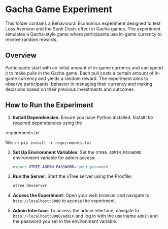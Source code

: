 # Gacha Game Experiment

This folder contains a Behavioural Economics experiment designed to test Loss Aversion and the Sunk Costs effect in Gacha games. The experiment simulates a Gacha-style game where participants use in-game currency to receive random rewards.

## Overview

Participants start with an initial amount of in-game currency and can spend it to make pulls in the Gacha game. Each pull costs a certain amount of in-game currency and yields a random reward. The experiment aims to observe participants' behavior in managing their currency and making decisions based on their previous investments and outcomes.

## How to Run the Experiment

1. **Install Dependencies**: Ensure you have Python installed. Install the required dependencies using the 

requirements.txt

 file:
    ```sh
    pip install -r requirements.txt
    ```

2. **Set Up Environment Variables**: Set the `OTREE_ADMIN_PASSWORD` environment variable for admin access:
    ```sh
    export OTREE_ADMIN_PASSWORD='your_password'
    ```

3. **Run the Server**: Start the oTree server using the Procfile:
    ```sh
    otree devserver
    ```

4. **Access the Experiment**: Open your web browser and navigate to `http://localhost:8000` to access the experiment.

5. **Admin Interface**: To access the admin interface, navigate to `http://localhost:8000/admin` and log in with the username `admin` and the password you set in the environment variable.


